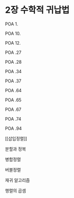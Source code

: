 # 2장 수학적 귀납법

POA 1. 

POA 10.

POA 12.

POA .27

POA .28
 
POA .34
 
POA .37
 
POA .64

POA .65

POA .67

POA .74

POA .94

[[삽입정렬]]

분할과 정복

병합정렬

버블정렬

재귀 알고리즘

행렬의 곱셈
